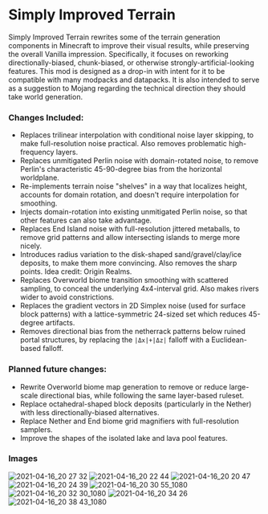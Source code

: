 # Simply Improved Terrain

Simply Improved Terrain rewrites some of the terrain generation components in Minecraft to improve their visual results, while preserving the overall Vanilla impression. Specifically, it focuses on reworking directionally-biased, chunk-biased, or otherwise strongly-artificial-looking features. This mod is designed as a drop-in with intent for it to be compatible with many modpacks and datapacks. It is also intended to serve as a suggestion to Mojang regarding the technical direction they should take world generation.

### Changes Included:

- Replaces trilinear interpolation with conditional noise layer skipping, to make full-resolution noise practical. Also removes problematic high-frequency layers.
- Replaces unmitigated Perlin noise with domain-rotated noise, to remove Perlin's characteristic 45-90-degree bias from the horizontal worldplane.
- Re-implements terrain noise "shelves" in a way that localizes height, accounts for domain rotation, and doesn't require interpolation for smoothing.
- Injects domain-rotation into existing unmitigated Perlin noise, so that other features can also take advantage.
- Replaces End Island noise with full-resolution jittered metaballs, to remove grid patterns and allow intersecting islands to merge more nicely.
- Introduces radius variation to the disk-shaped sand/gravel/clay/ice deposits, to make them more convincing. Also removes the sharp points. Idea credit: Origin Realms.
- Replaces Overworld biome transition smoothing with scattered sampling, to conceal the underlying 4x4-interval grid. Also makes rivers wider to avoid constrictions.
- Replaces the gradient vectors in 2D Simplex noise (used for surface block patterns) with a lattice-symmetric 24-sized set which reduces 45-degree artifacts.
- Removes directional bias from the netherrack patterns below ruined portal structures, by replacing the `|Δx|+|Δz|` falloff with a Euclidean-based falloff.

### Planned future changes:

- Rewrite Overworld biome map generation to remove or reduce large-scale directional bias, while following the same layer-based ruleset.
- Replace octahedral-shaped block deposits (particularly in the Nether) with less directionally-biased alternatives.
- Replace Nether and End biome grid magnifiers with full-resolution samplers.
- Improve the shapes of the isolated lake and lava pool features.

### Images

![2021-04-16_20 27 32](https://user-images.githubusercontent.com/8829856/115096752-73fb7400-9ef4-11eb-8dc9-e6347c963d5e.png)
![2021-04-16_20 22 44](https://user-images.githubusercontent.com/8829856/115096627-fd5e7680-9ef3-11eb-834f-55f6f5c4e8c8.png)
![2021-04-16_20 20 47](https://user-images.githubusercontent.com/8829856/115096624-f9caef80-9ef3-11eb-8fd0-b7b0bf8ce9ac.png)
![2021-04-16_20 24 39](https://user-images.githubusercontent.com/8829856/115096631-ffc0d080-9ef3-11eb-8455-2f71ee012821.png)
![2021-04-16_20 30 55_1080](https://user-images.githubusercontent.com/8829856/115096694-4282a880-9ef4-11eb-8734-7bfa6853adaa.png)
![2021-04-16_20 32 30_1080](https://user-images.githubusercontent.com/8829856/115096698-43b3d580-9ef4-11eb-8daa-1d23c15653ed.png)
![2021-04-16_20 34 26](https://user-images.githubusercontent.com/8829856/115096703-48788980-9ef4-11eb-9456-d29c2596ea9a.png)
![2021-04-16_20 38 43_1080](https://user-images.githubusercontent.com/8829856/115096735-6219d100-9ef4-11eb-8ded-8aa2bfc45607.png)
